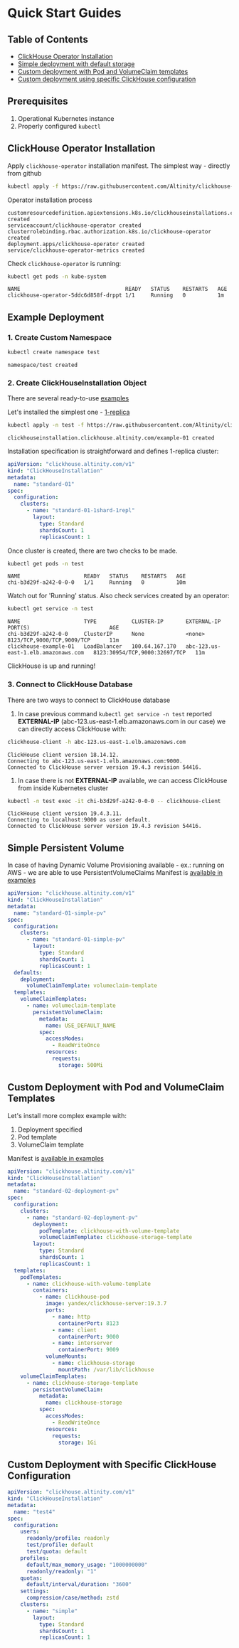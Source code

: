 # Quick Start Guides

## Table of Contents
* [ClickHouse Operator Installation](#clickhouse-operator-installation)
* [Simple deployment with default storage](#simple-deployment-with-default-storage)
* [Custom deployment with Pod and VolumeClaim templates](#custom-deployment-with-pod-and-volumeclaim-templates)
* [Custom deployment using specific ClickHouse configuration](#custom-deployment-using-specific-clickhouse-configuration)

## Prerequisites
1. Operational Kubernetes instance
1. Properly configured `kubectl`

## ClickHouse Operator Installation

Apply `clickhouse-operator` installation manifest. The simplest way - directly from github 
```bash
kubectl apply -f https://raw.githubusercontent.com/Altinity/clickhouse-operator/master/manifests/operator/clickhouse-operator-install.yaml
```
Operator installation process
```text
customresourcedefinition.apiextensions.k8s.io/clickhouseinstallations.clickhouse.altinity.com created
serviceaccount/clickhouse-operator created
clusterrolebinding.rbac.authorization.k8s.io/clickhouse-operator created
deployment.apps/clickhouse-operator created
service/clickhouse-operator-metrics created
```

Check `clickhouse-operator` is running:
```bash
kubectl get pods -n kube-system
```
```text
NAME                                 READY   STATUS    RESTARTS   AGE
clickhouse-operator-5ddc6d858f-drppt 1/1     Running   0          1m
```

## Example Deployment

### 1. Create Custom Namespace
```bash
kubectl create namespace test
```
```text
namespace/test created
```

### 2. Create ClickHouseInstallation Object

There are several ready-to-use [examples](./examples/)

Let's installed the simplest one - [1-replica](./examples/01-standard-layout-01-1shard-1repl.yaml)
 
```bash
kubectl apply -n test -f https://raw.githubusercontent.com/Altinity/clickhouse-operator/master/docs/examples/01-standard-layout-01-1shard-1repl.yaml
```
```text
clickhouseinstallation.clickhouse.altinity.com/example-01 created
```

Installation specification is straightforward and defines 1-replica cluster:
```yaml
apiVersion: "clickhouse.altinity.com/v1"
kind: "ClickHouseInstallation"
metadata:
  name: "standard-01"
spec:
  configuration:
    clusters:
      - name: "standard-01-1shard-1repl"
        layout:
          type: Standard
          shardsCount: 1
          replicasCount: 1
```

Once cluster is created, there are two checks to be made.

```bash
kubectl get pods -n test
```
```text
NAME                    READY   STATUS    RESTARTS   AGE
chi-b3d29f-a242-0-0-0   1/1     Running   0          10m
```

Watch out for 'Running' status. Also check services created by an operator:

```bash
kubectl get service -n test
```
```text
NAME                    TYPE           CLUSTER-IP       EXTERNAL-IP                          PORT(S)                         AGE
chi-b3d29f-a242-0-0     ClusterIP      None             <none>                               8123/TCP,9000/TCP,9009/TCP      11m
clickhouse-example-01   LoadBalancer   100.64.167.170   abc-123.us-east-1.elb.amazonaws.com   8123:30954/TCP,9000:32697/TCP   11m
```

ClickHouse is up and running!

### 3. Connect to ClickHouse Database

There are two ways to connect to ClickHouse database
1. In case previous command `kubectl get service -n test` reported **EXTERNAL-IP** (abc-123.us-east-1.elb.amazonaws.com in our case) we can directly access ClickHouse with:
```bash
clickhouse-client -h abc-123.us-east-1.elb.amazonaws.com
```
```text
ClickHouse client version 18.14.12.
Connecting to abc-123.us-east-1.elb.amazonaws.com:9000.
Connected to ClickHouse server version 19.4.3 revision 54416.
``` 
1. In case there is not **EXTERNAL-IP** available, we can access ClickHouse from inside Kubernetes cluster
```bash
kubectl -n test exec -it chi-b3d29f-a242-0-0-0 -- clickhouse-client
```
```text
ClickHouse client version 19.4.3.11.
Connecting to localhost:9000 as user default.
Connected to ClickHouse server version 19.4.3 revision 54416.
```

## Simple Persistent Volume
In case of having Dynamic Volume Provisioning available - ex.: running on AWS - we are able to use PersistentVolumeClaims
Manifest is [available in examples](./examples/02-standard-layout-01-1shard-1repl-simple-persistent-volume.yaml)

```yaml
apiVersion: "clickhouse.altinity.com/v1"
kind: "ClickHouseInstallation"
metadata:
  name: "standard-01-simple-pv"
spec:
  configuration:
    clusters:
      - name: "standard-01-simple-pv"
        layout:
          type: Standard
          shardsCount: 1
          replicasCount: 1
  defaults:
    deployment:
      volumeClaimTemplate: volumeclaim-template
  templates:
    volumeClaimTemplates:
      - name: volumeclaim-template
        persistentVolumeClaim:
          metadata:
            name: USE_DEFAULT_NAME
          spec:
            accessModes:
              - ReadWriteOnce
            resources:
              requests:
                storage: 500Mi
```

## Custom Deployment with Pod and VolumeClaim Templates

Let's install more complex example with:
1. Deployment specified
1. Pod template
1. VolumeClaim template

Manifest is [available in examples](./examples/02-standard-layout-02-1shard-1repl-deployment-persistent-volume.yaml)

```yaml
apiVersion: "clickhouse.altinity.com/v1"
kind: "ClickHouseInstallation"
metadata:
  name: "standard-02-deployment-pv"
spec:
  configuration:
    clusters:
      - name: "standard-02-deployment-pv"
        deployment:
          podTemplate: clickhouse-with-volume-template
          volumeClaimTemplate: clickhouse-storage-template
        layout:
          type: Standard
          shardsCount: 1
          replicasCount: 1
  templates:
    podTemplates:
      - name: clickhouse-with-volume-template
        containers:
          - name: clickhouse-pod
            image: yandex/clickhouse-server:19.3.7
            ports:
              - name: http
                containerPort: 8123
              - name: client
                containerPort: 9000
              - name: interserver
                containerPort: 9009
            volumeMounts:
              - name: clickhouse-storage
                mountPath: /var/lib/clickhouse
    volumeClaimTemplates:
      - name: clickhouse-storage-template
        persistentVolumeClaim:
          metadata:
            name: clickhouse-storage
          spec:
            accessModes:
              - ReadWriteOnce
            resources:
              requests:
                storage: 1Gi
```

## Custom Deployment with Specific ClickHouse Configuration
```yaml
apiVersion: "clickhouse.altinity.com/v1"
kind: "ClickHouseInstallation"
metadata:
  name: "test4"
spec:
  configuration:
    users:
      readonly/profile: readonly
      test/profile: default
      test/quota: default
    profiles:
      default/max_memory_usage: "1000000000"
      readonly/readonly: "1"
    quotas:
      default/interval/duration: "3600"
    settings:
      compression/case/method: zstd
    clusters:
      - name: "simple"
        layout:
          type: Standard
          shardsCount: 1
          replicasCount: 1
```
